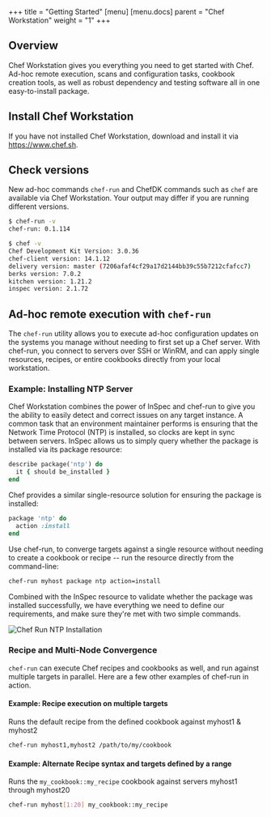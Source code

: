 +++
title = "Getting Started"
[menu]
  [menu.docs]
    parent = "Chef Workstation"
    weight = "1"
+++

## Overview

Chef Workstation gives you everything you need to get started with Chef. Ad-hoc remote execution, scans and configuration tasks, cookbook creation tools, as well as robust dependency and testing software all in one easy-to-install package.

## Install Chef Workstation

If you have not installed Chef Workstation, download and install it via https://www.chef.sh.

## Check versions

New ad-hoc commands `chef-run` and ChefDK commands such as `chef` are available via Chef Workstation. Your output may differ if you are running different versions.

```bash
$ chef-run -v
chef-run: 0.1.114

$ chef -v
Chef Development Kit Version: 3.0.36
chef-client version: 14.1.12
delivery version: master (7206afaf4cf29a17d2144bb39c55b7212cfafcc7)
berks version: 7.0.2
kitchen version: 1.21.2
inspec version: 2.1.72
```

## Ad-hoc remote execution with `chef-run`

The `chef-run` utility allows you to execute ad-hoc configuration updates on the systems you manage without needing to first set up a Chef server. With chef-run, you connect to servers over SSH or WinRM, and can apply single resources, recipes, or entire cookbooks directly from your local workstation.

### Example: Installing NTP Server

Chef Workstation combines the power of InSpec and chef-run to give you the ability to easily detect and correct issues on any target instance. A common task that an environment maintainer performs is ensuring that the Network Time Protocol (NTP) is installed, so clocks are kept in sync between servers. InSpec allows us to simply query whether the package is installed via its package resource:

```ruby
describe package('ntp') do
  it { should be_installed }
end
 ```

Chef provides a similar single-resource solution for ensuring the package is installed:

```ruby
package 'ntp' do
  action :install
end
```

Use chef-run, to converge targets against a single resource without needing to create a cookbook or recipe -- run the resource directly from the command-line:

```bash
chef-run myhost package ntp action=install
```

Combined with the InSpec resource to validate whether the package was installed successfully, we have everything we need to define our requirements, and make sure they're met with two simple commands.

![Chef Run NTP Installation](/images/docs/chef-run.gif)

### Recipe and Multi-Node Convergence

`chef-run` can execute Chef recipes and cookbooks as well, and run against multiple targets in parallel. Here are a few other examples of chef-run in action.

#### Example: Recipe execution on multiple targets

Runs the default recipe from the defined cookbook against myhost1 & myhost2

```bash
chef-run myhost1,myhost2 /path/to/my/cookbook
```

#### Example: Alternate Recipe syntax and targets defined by a range

Runs the `my_cookbook::my_recipe` cookbook against servers myhost1 through myhost20

```bash
chef-run myhost[1:20] my_cookbook::my_recipe
```
